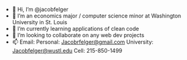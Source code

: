 - 👋 Hi, I’m @jacobfelger
- 👀 I’m an economics major / computer science minor at Washington University in St. Louis
- 🌱 I’m currently learning applications of clean code
- 💞️ I’m looking to collaborate on any web dev projects 
- 📫 Email: 
     Personal: Jacobrfelger@gmail.com
     University: Jacobfelger@wustl.edu
     Cell: 215-850-1499

<!---
jacobfelger/jacobfelger is a ✨ special ✨ repository because its `README.md` (this file) appears on your GitHub profile.
You can click the Preview link to take a look at your changes.
--->
